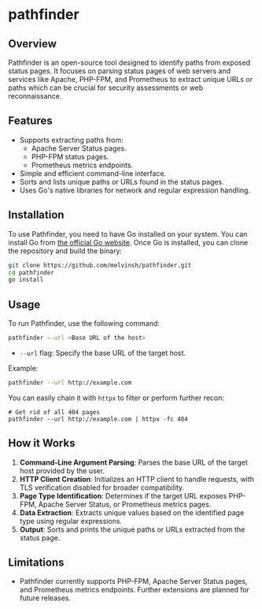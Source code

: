# pathfinder

## Overview
Pathfinder is an open-source tool designed to identify paths from exposed status pages. It focuses on parsing status pages of web servers and services like Apache, PHP-FPM, and Prometheus to extract unique URLs or paths which can be crucial for security assessments or web reconnaissance.

## Features
- Supports extracting paths from:
  - Apache Server Status pages.
  - PHP-FPM status pages.
  - Prometheus metrics endpoints.
- Simple and efficient command-line interface.
- Sorts and lists unique paths or URLs found in the status pages.
- Uses Go's native libraries for network and regular expression handling.

## Installation
To use Pathfinder, you need to have Go installed on your system. You can install Go from [the official Go website](https://golang.org/dl/). Once Go is installed, you can clone the repository and build the binary:

```bash
git clone https://github.com/melvinsh/pathfinder.git
cd pathfinder
go install
```

## Usage
To run Pathfinder, use the following command:

```bash
pathfinder --url <Base URL of the host>
```

- `--url` flag: Specify the base URL of the target host.

Example:

```bash
pathfinder --url http://example.com
```

You can easily chain it with `httpx` to filter or perform further recon:

```
# Get rid of all 404 pages
pathfinder --url http://example.com | httpx -fc 404
```

## How it Works
1. **Command-Line Argument Parsing**: Parses the base URL of the target host provided by the user.
2. **HTTP Client Creation**: Initializes an HTTP client to handle requests, with TLS verification disabled for broader compatibility.
3. **Page Type Identification**: Determines if the target URL exposes PHP-FPM, Apache Server Status, or Prometheus metrics pages.
4. **Data Extraction**: Extracts unique values based on the identified page type using regular expressions.
5. **Output**: Sorts and prints the unique paths or URLs extracted from the status page.

## Limitations
- Pathfinder currently supports PHP-FPM, Apache Server Status pages, and Prometheus metrics endpoints. Further extensions are planned for future releases.

